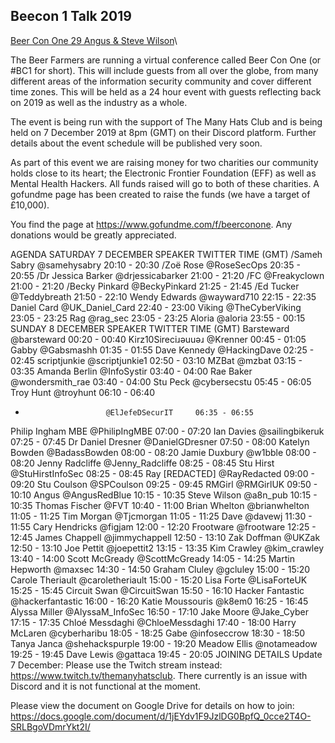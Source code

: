 ## Beecon 1 Talk 2019
[Beer Con One 29 Angus & Steve Wilson](https://www.youtube.com/watch?v=eXavgreUz1E&t=168s)\

The Beer Farmers are running a virtual conference called Beer Con One (or #BC1 for short). This will include guests from all over the globe, from many different areas of the information security community and cover different time zones. This will be held as a 24 hour event with guests reflecting back on 2019 as well as the industry as a whole.

The event is being run with the support of The Many Hats Club and is being held on 7 December 2019 at 8pm (GMT) on their Discord platform. Further details about the event schedule will be published very soon.


As part of this event we are raising money for two charities our community holds close to its heart; the Electronic Frontier Foundation (EFF) as well as Mental Health Hackers. All funds raised will go to both of these charities. A gofundme page has been created to raise the funds (we have a target of £10,000).

You find the page at https://www.gofundme.com/f/beerconone. Any donations would be greatly appreciated.

AGENDA
SATURDAY 7 DECEMBER
SPEAKER	              TWITTER	            TIME (GMT)
/Sameh Sabry	          @samehysabry	      20:10 - 20:30
/Zoë Rose	            @RoseSecOps	        20:35 - 20:55
/Dr Jessica Barker	    @drjessicabarker	  21:00 - 21:20
/FC	                  @Freakyclown	      21:00 - 21:20
/Becky Pinkard	        @BeckyPinkard	      21:25 - 21:45
/Ed Tucker	            @Teddybreath	      21:50 - 22:10
Wendy Edwards	        @wayward710	        22:15 - 22:35
Daniel Card	          @UK_Daniel_Card	    22:40 - 23:00
Viking	              @TheCyberViking	    23:05 - 23:25
Rag	                  @rag_sec	          23:05 - 23:25
Aloria	              @aloria	            23:55 - 00:15
SUNDAY 8 DECEMBER
SPEAKER	              TWITTER	            TIME (GMT)
Barsteward	          @barsteward	        00:20 - 00:40
Kirz10Sireciɹǝuuǝɹ	  @Krenner	          00:45 - 01:05
Gabby	                @Gabsmashh	        01:35 - 01:55
Dave Kennedy	        @HackingDave	      02:25 - 02:45
scriptjunkie	        @scriptjunkie1	    02:50 - 03:10
MZBat	                @mzbat	            03:15 - 03:35
Amanda Berlin	        @InfoSystir	        03:40 - 04:00
Rae Baker	            @wondersmith_rae	  03:40 - 04:00
Stu Peck	            @cybersecstu	      05:45 - 06:05
Troy Hunt	            @troyhunt	          06:10 - 06:40
-	                    @ElJefeDSecurIT	    06:35 - 06:55
Philip Ingham MBE	    @PhilipIngMBE	      07:00 - 07:20
Ian Davies	          @sailingbikeruk	    07:25 - 07:45
Dr Daniel Dresner	    @DanielGDresner	    07:50 - 08:00
Katelyn Bowden	      @BadassBowden	      08:00 - 08:20
Jamie Duxbury	        @w1bble	            08:00 - 08:20
Jenny Radcliffe	      @Jenny_Radcliffe	  08:25 - 08:45
Stu Hirst	            @StuHirstInfoSec	  08:25 - 08:45
Ray [REDACTED]	      @RayRedacted	      09:00 - 09:20
Stu Coulson	          @SPCoulson	        09:25 - 09:45
RMGirl	              @RMGirlUK	          09:50 - 10:10
Angus	                @AngusRedBlue	      10:15 - 10:35
Steve Wilson	        @a8n_pub	          10:15 - 10:35
Thomas Fischer	      @FVT	              10:40 - 11:00
Brian Whelton	        @brianwhelton	      11:05 - 11:25
Tim Morgan	          @Tjcmorgan	        11:05 - 11:25
Dave	                @davewj	            11:30 - 11:55
Cary Hendricks	      @figjam	            12:00 - 12:20
Frootware	            @frootware	        12:25 - 12:45
James Chappell	      @jimmychappell	    12:50 - 13:10
Zak Doffman	          @UKZak	            12:50 - 13:10
Joe Pettit	          @joepettit2	        13:15 - 13:35
Kim Crawley	          @kim_crawley	      13:40 - 14:00
Scott McGready	      @ScottMcGready	    14:05 - 14:25
Martin Hepworth	      @maxsec	            14:30 - 14:50
Graham Cluley	        @gcluley	          15:00 - 15:20
Carole Theriault	    @caroletheriault	  15:00 - 15:20
Lisa Forte	          @LisaForteUK	      15:25 - 15:45
Circuit Swan  	      @CircuitSwan	      15:50 - 16:10
Hacker Fantastic	    @hackerfantastic	  16:00 - 16:20
Katie Moussouris	    @k8em0	            16:25 - 16:45
Alyssa Miller	        @AlyssaM_InfoSec	  16:50 - 17:10
Jake Moore	          @Jake_Cyber	        17:15 - 17:35
Chloé Messdaghi	      @ChloeMessdaghi	    17:40 - 18:00
Harry McLaren	        @cyberharibu	      18:05 - 18:25
Gabe	                @infoseccrow	      18:30 - 18:50
Tanya Janca	          @shehackspurple	    19:00 - 19:20
Meadow Ellis	        @notameadow	        19:25 - 19:45
Dave Lewis	          @gattaca	          19:45 - 20:05
JOINING DETAILS
Update 7 December: Please use the Twitch stream instead: https://www.twitch.tv/themanyhatsclub. There currently is an issue with Discord and it is not functional at the moment.

Please view the document on Google Drive for details on how to join: https://docs.google.com/document/d/1jEYdv1F9JzlDG0BpfQ_0cce2T4O-SRLBgoVDmrYkt2I/
